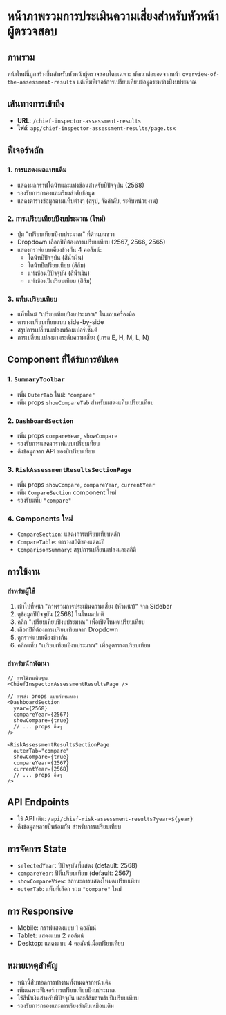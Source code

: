 # หน้าภาพรวมการประเมินความเสี่ยงสำหรับหัวหน้าผู้ตรวจสอบ

## ภาพรวม
หน้าใหม่นี้ถูกสร้างขึ้นสำหรับหัวหน้าผู้ตรวจสอบโดยเฉพาะ พัฒนาต่อยอดจากหน้า `overview-of-the-assessment-results` แต่เพิ่มฟีเจอร์การเปรียบเทียบข้อมูลระหว่างปีงบประมาณ

## เส้นทางการเข้าถึง
- **URL**: `/chief-inspector-assessment-results`
- **ไฟล์**: `app/chief-inspector-assessment-results/page.tsx`

## ฟีเจอร์หลัก

### 1. การแสดงผลแบบเดิม
- แสดงผลกราฟโดนัทและแท่งซ้อนสำหรับปีปัจจุบัน (2568)
- รองรับการกรองและเรียงลำดับข้อมูล
- แสดงตารางข้อมูลตามแท็บต่างๆ (สรุป, จัดลำดับ, ระดับหน่วยงาน)

### 2. การเปรียบเทียบปีงบประมาณ (ใหม่)
- ปุ่ม "เปรียบเทียบปีงบประมาณ" ที่ด้านบนขวา
- Dropdown เลือกปีที่ต้องการเปรียบเทียบ (2567, 2566, 2565)
- แสดงกราฟแบบเคียงข้างกัน 4 คอลัมน์:
  - โดนัทปีปัจจุบัน (สีน้ำเงิน)
  - โดนัทปีเปรียบเทียบ (สีส้ม)
  - แท่งซ้อนปีปัจจุบัน (สีน้ำเงิน)
  - แท่งซ้อนปีเปรียบเทียบ (สีส้ม)

### 3. แท็บเปรียบเทียบ
- แท็บใหม่ "เปรียบเทียบปีงบประมาณ" ในแถบเครื่องมือ
- ตารางเปรียบเทียบแบบ side-by-side
- สรุปการเปลี่ยนแปลงพร้อมเปอร์เซ็นต์
- การเปลี่ยนแปลงตามระดับความเสี่ยง (เกรด E, H, M, L, N)

## Component ที่ได้รับการอัปเดต

### 1. `SummaryToolbar`
- เพิ่ม `OuterTab` ใหม่: `"compare"`
- เพิ่ม props `showCompareTab` สำหรับแสดงแท็บเปรียบเทียบ

### 2. `DashboardSection`
- เพิ่ม props `compareYear`, `showCompare`
- รองรับการแสดงกราฟแบบเปรียบเทียบ
- ดึงข้อมูลจาก API ของปีเปรียบเทียบ

### 3. `RiskAssessmentResultsSectionPage`
- เพิ่ม props `showCompare`, `compareYear`, `currentYear`
- เพิ่ม `CompareSection` component ใหม่
- รองรับแท็บ `"compare"`

### 4. Components ใหม่
- `CompareSection`: แสดงการเปรียบเทียบหลัก
- `CompareTable`: ตารางสถิติของแต่ละปี
- `ComparisonSummary`: สรุปการเปลี่ยนแปลงและสถิติ

## การใช้งาน

### สำหรับผู้ใช้
1. เข้าไปที่หน้า "ภาพรวมการประเมินความเสี่ยง (หัวหน้า)" จาก Sidebar
2. ดูข้อมูลปีปัจจุบัน (2568) ในโหมดปกติ
3. คลิก "เปรียบเทียบปีงบประมาณ" เพื่อเปิดโหมดเปรียบเทียบ
4. เลือกปีที่ต้องการเปรียบเทียบจาก Dropdown
5. ดูกราฟแบบเคียงข้างกัน
6. คลิกแท็บ "เปรียบเทียบปีงบประมาณ" เพื่อดูตารางเปรียบเทียบ

### สำหรับนักพัฒนา
```tsx
// การใช้งานพื้นฐาน
<ChiefInspectorAssessmentResultsPage />

// การส่ง props แบบกำหนดเอง
<DashboardSection
  year={2568}
  compareYear={2567}
  showCompare={true}
  // ... props อื่นๆ
/>

<RiskAssessmentResultsSectionPage
  outerTab="compare"
  showCompare={true}
  compareYear={2567}
  currentYear={2568}
  // ... props อื่นๆ
/>
```

## API Endpoints
- ใช้ API เดิม: `/api/chief-risk-assessment-results?year=${year}`
- ดึงข้อมูลหลายปีพร้อมกัน สำหรับการเปรียบเทียบ

## การจัดการ State
- `selectedYear`: ปีปัจจุบันที่แสดง (default: 2568)
- `compareYear`: ปีที่เปรียบเทียบ (default: 2567)
- `showCompareView`: สถานะการแสดงโหมดเปรียบเทียบ
- `outerTab`: แท็บที่เลือก รวม `"compare"` ใหม่

## การ Responsive
- Mobile: กราฟแสดงแบบ 1 คอลัมน์
- Tablet: แสดงแบบ 2 คอลัมน์
- Desktop: แสดงแบบ 4 คอลัมน์เมื่อเปรียบเทียบ

## หมายเหตุสำคัญ
- หน้านี้สืบทอดการทำงานทั้งหมดจากหน้าเดิม
- เพิ่มเฉพาะฟีเจอร์การเปรียบเทียบปีงบประมาณ
- ใช้สีน้ำเงินสำหรับปีปัจจุบัน และสีส้มสำหรับปีเปรียบเทียบ
- รองรับการกรองและการเรียงลำดับเหมือนเดิม